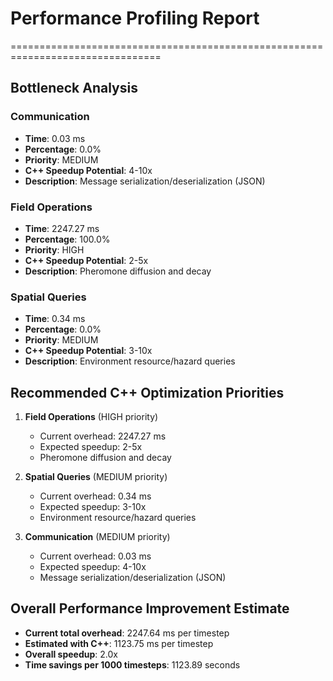 # Performance Profiling Report
================================================================================

## Bottleneck Analysis

### Communication
- **Time**: 0.03 ms
- **Percentage**: 0.0%
- **Priority**: MEDIUM
- **C++ Speedup Potential**: 4-10x
- **Description**: Message serialization/deserialization (JSON)

### Field Operations
- **Time**: 2247.27 ms
- **Percentage**: 100.0%
- **Priority**: HIGH
- **C++ Speedup Potential**: 2-5x
- **Description**: Pheromone diffusion and decay

### Spatial Queries
- **Time**: 0.34 ms
- **Percentage**: 0.0%
- **Priority**: MEDIUM
- **C++ Speedup Potential**: 3-10x
- **Description**: Environment resource/hazard queries

## Recommended C++ Optimization Priorities

1. **Field Operations** (HIGH priority)
   - Current overhead: 2247.27 ms
   - Expected speedup: 2-5x
   - Pheromone diffusion and decay

2. **Spatial Queries** (MEDIUM priority)
   - Current overhead: 0.34 ms
   - Expected speedup: 3-10x
   - Environment resource/hazard queries

3. **Communication** (MEDIUM priority)
   - Current overhead: 0.03 ms
   - Expected speedup: 4-10x
   - Message serialization/deserialization (JSON)

## Overall Performance Improvement Estimate

- **Current total overhead**: 2247.64 ms per timestep
- **Estimated with C++**: 1123.75 ms per timestep
- **Overall speedup**: 2.0x
- **Time savings per 1000 timesteps**: 1123.89 seconds

